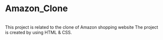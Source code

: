 # Amazon_Clone
<i class="fa-brands fa-amazon"></i>
<br>
This project is related to the clone of Amazon shopping website
The project is created by using HTML & CSS.
